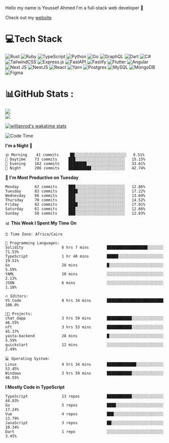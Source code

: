 Hello my name is Youssef Ahmed I'm a full-stack web developer 👋

Check out my [website](https://youssefahmed.vercel.app)
 
# 💻Tech Stack

![Rust](https://img.shields.io/badge/rust-%23000000.svg?style=for-the-badge&logo=rust&logoColor=white) ![Ruby](https://img.shields.io/badge/ruby-%23CC342D.svg?style=for-the-badge&logo=ruby&logoColor=white) ![TypeScript](https://img.shields.io/badge/typescript-%23007ACC.svg?style=for-the-badge&logo=typescript&logoColor=white) ![Python](https://img.shields.io/badge/python-3670A0?style=for-the-badge&logo=python&logoColor=ffdd54) ![Go](https://img.shields.io/badge/go-%2300ADD8.svg?style=for-the-badge&logo=go&logoColor=white) ![GraphQL](https://img.shields.io/badge/-GraphQL-E10098?style=for-the-badge&logo=graphql&logoColor=white) ![Dart](https://img.shields.io/badge/dart-%230175C2.svg?style=for-the-badge&logo=dart&logoColor=white) ![C#](https://img.shields.io/badge/c%23-%23239120.svg?style=for-the-badge&logo=c-sharp&logoColor=white) ![TailwindCSS](https://img.shields.io/badge/tailwindcss-%2338B2AC.svg?style=for-the-badge&logo=tailwind-css&logoColor=white) ![Express.js](https://img.shields.io/badge/express.js-%23404d59.svg?style=for-the-badge&logo=express&logoColor=%2361DAFB) ![FastAPI](https://img.shields.io/badge/FastAPI-005571?style=for-the-badge&logo=fastapi) ![Fastify](https://img.shields.io/badge/fastify-%23000000.svg?style=for-the-badge&logo=fastify&logoColor=white) ![Flutter](https://img.shields.io/badge/Flutter-%2302569B.svg?style=for-the-badge&logo=Flutter&logoColor=white) ![Angular](https://img.shields.io/badge/angular-%23DD0031.svg?style=for-the-badge&logo=angular&logoColor=white) ![Next JS](https://img.shields.io/badge/Next-black?style=for-the-badge&logo=next.js&logoColor=white) ![NestJS](https://img.shields.io/badge/nestjs-%23E0234E.svg?style=for-the-badge&logo=nestjs&logoColor=white) ![React](https://img.shields.io/badge/react-%2320232a.svg?style=for-the-badge&logo=react&logoColor=%2361DAFB) ![Yarn](https://img.shields.io/badge/yarn-%232C8EBB.svg?style=for-the-badge&logo=yarn&logoColor=white) ![Postgres](https://img.shields.io/badge/postgres-%23316192.svg?style=for-the-badge&logo=postgresql&logoColor=white) ![MySQL](https://img.shields.io/badge/mysql-%2300f.svg?style=for-the-badge&logo=mysql&logoColor=white) ![MongoDB](https://img.shields.io/badge/MongoDB-%234ea94b.svg?style=for-the-badge&logo=mongodb&logoColor=white)     ![Figma](https://img.shields.io/badge/figma-%23F24E1E.svg?style=for-the-badge&logo=figma&logoColor=white)

# 📊GitHub Stats :

![](https://github-readme-stats.vercel.app/api?username=joetifa2003&theme=tokyonight&hide_border=false&include_all_commits=false&count_private=false)<br/>
![](https://github-readme-streak-stats.herokuapp.com/?user=joetifa2003&theme=tokyonight&hide_border=false)<br/>

[![willianrod's wakatime stats](https://github-readme-stats.vercel.app/api/wakatime?username=joetifa2003&layout=compact)](https://github.com/anuraghazra/github-readme-stats)
<!--START_SECTION:waka-->
![Code Time](http://img.shields.io/badge/Code%20Time-0-blue)

**I'm a Night 🦉** 

```text
🌞 Morning    41 commits     ██░░░░░░░░░░░░░░░░░░░░░░░   8.51% 
🌆 Daytime    73 commits     ███░░░░░░░░░░░░░░░░░░░░░░   15.15% 
🌃 Evening    162 commits    ████████░░░░░░░░░░░░░░░░░   33.61% 
🌙 Night      206 commits    ██████████░░░░░░░░░░░░░░░   42.74%

```
📅 **I'm Most Productive on Tuesday** 

```text
Monday       62 commits     ███░░░░░░░░░░░░░░░░░░░░░░   12.86% 
Tuesday      83 commits     ████░░░░░░░░░░░░░░░░░░░░░   17.22% 
Wednesday    66 commits     ███░░░░░░░░░░░░░░░░░░░░░░   13.69% 
Thursday     70 commits     ███░░░░░░░░░░░░░░░░░░░░░░   14.52% 
Friday       82 commits     ████░░░░░░░░░░░░░░░░░░░░░   17.01% 
Saturday     61 commits     ███░░░░░░░░░░░░░░░░░░░░░░   12.66% 
Sunday       58 commits     ███░░░░░░░░░░░░░░░░░░░░░░   12.03%

```


📊 **This Week I Spent My Time On** 

```text
⌚︎ Time Zone: Africa/Cairo

💬 Programming Languages: 
Solidity                 6 hrs 7 mins        ██████████████████░░░░░░░   71.53% 
TypeScript               1 hr 40 mins        █████░░░░░░░░░░░░░░░░░░░░   19.51% 
Go                       28 mins             █░░░░░░░░░░░░░░░░░░░░░░░░   5.59% 
YAML                     10 mins             ░░░░░░░░░░░░░░░░░░░░░░░░░   2.13% 
JSON                     6 mins              ░░░░░░░░░░░░░░░░░░░░░░░░░   1.18%

🔥 Editors: 
VS Code                  8 hrs 34 mins       █████████████████████████   100.0%

🐱‍💻 Projects: 
chat_dapp                3 hrs 59 mins       ███████████░░░░░░░░░░░░░░   46.55% 
nft                      3 hrs 53 mins       ███████████░░░░░░░░░░░░░░   45.37% 
yasta-backend            28 mins             █░░░░░░░░░░░░░░░░░░░░░░░░   5.59% 
quickstart               12 mins             ░░░░░░░░░░░░░░░░░░░░░░░░░   2.49%

💻 Operating System: 
Linux                    4 hrs 34 mins       █████████████░░░░░░░░░░░░   53.45% 
Windows                  3 hrs 59 mins       ███████████░░░░░░░░░░░░░░   46.55%

```

**I Mostly Code in TypeScript** 

```text
TypeScript               13 repos            ███████████░░░░░░░░░░░░░░   44.83% 
Go                       5 repos             ████░░░░░░░░░░░░░░░░░░░░░   17.24% 
Vue                      4 repos             ███░░░░░░░░░░░░░░░░░░░░░░   13.79% 
JavaScript               3 repos             ██░░░░░░░░░░░░░░░░░░░░░░░   10.34% 
Dart                     1 repo              ░░░░░░░░░░░░░░░░░░░░░░░░░   3.45%

```



<!--END_SECTION:waka-->
